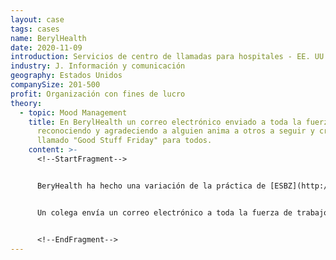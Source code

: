 ```yaml
---
layout: case
tags: cases
name: BerylHealth
date: 2020-11-09
introduction: Servicios de centro de llamadas para hospitales - EE. UU. - Con fines de lucro
industry: J. Información y comunicación
geography: Estados Unidos
companySize: 201-500
profit: Organización con fines de lucro
theory:
  - topic: Mood Management
    title: En BerylHealth un correo electrónico enviado a toda la fuerza laboral
      reconociendo y agradeciendo a alguien anima a otros a seguir y crea el
      llamado "Good Stuff Friday" para todos.
    content: >-
      <!--StartFragment-->


      BeryHealth ha hecho una variación de la práctica de [ESBZ](http://www.ev-schule-zentrum.de/aktuell/). Pero en lugar de reunirse, una cadena de correo electrónico masiva siempre estalla en algún momento el viernes por la tarde.


      Un colega envía un correo electrónico a toda la fuerza de trabajo reconociendo y agradeciendo a otro colega o departamento por algo que sucedió esa semana, o simplemente para compartir algunas buenas noticias. El primer correo electrónico invariablemente desencadena toda una avalancha de agradecimiento y reconocimiento. Esta práctica construye comunidad y cierra la semana en un espíritu de agradecimiento y gratitud.


      <!--EndFragment-->
---
```

